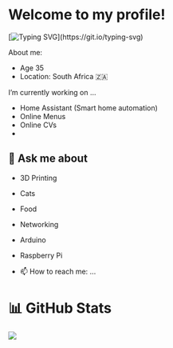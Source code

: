 # Welcome to my profile!


[![Typing SVG](https://readme-typing-svg.demolab.com?font=Fira+Code&pause=1000&width=435&lines=Loading......)](https://git.io/typing-svg)

About me:
- Age 35
- Location: South Africa 🇿🇦


I’m currently working on ...
- Home Assistant (Smart home automation)
- Online Menus
- Online CVs
- 

## 💬 Ask me about
- 3D Printing
- Cats
- Food
- Networking
- Arduino
- Raspberry Pi


- 📫 How to reach me: ...






# 📊 GitHub Stats
![](https://github-readme-stats.vercel.app/api/top-langs/?username=p4radox-za&theme=dark&hide_border=true&include_all_commits=true&count_private=true&layout=compact)



<!--
- 🌱 I’m currently learning ...
- 👯 I’m looking to collaborate on ...
- 🤔 I’m looking for help with ...
- 💬 Ask me about ...
- 📫 How to reach me: ...
- ⚡ Fun fact: ...

Typing animation
https://readme-typing-svg.demolab.com/demo/?lines=This+is+a+sentence+with+many+words+t;adawd+show+

Profile Examples
https://github.com/abhisheknaiidu/awesome-github-profile-readme


-->
